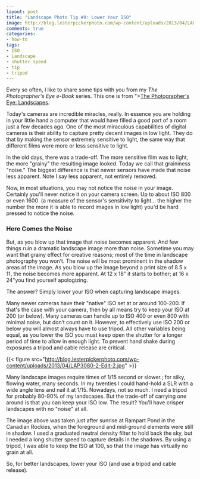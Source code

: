 ```yaml
---
layout: post
title: "Landscape Photo Tip #9: Lower Your ISO"
image: http://blog.lesterpickerphoto.com/wp-content/uploads/2013/04/LAP3080-2-Edit-2.jpg
comments: true
categories:
- how-to
tags:
- ISO
- Landscape
- shutter speed
- tip
- tripod
---
```

Every so often, I like to share some tips with you from my <em>The Photographer's Eye e-Book</em> series. This one is from ">[The Photographer's Eye: Landscapes](http://shop.lesterpickerphoto.com/).

Today's cameras are incredible miracles, really. In essence you are holding in your little hand a computer that would have filled a good part of a room just a few decades ago. One of the most miraculous capabilities of digital cameras is their ability to capture pretty decent images in low light. They do that by making the sensor extremely sensitive to light, the same way that different films were more or less sensitive to light.

In the old days, there was a trade-off. The more sensitive film was to light, the more "grainy" the resulting image looked. Today we call that graininess "noise." The biggest difference is that newer sensors have made that noise less apparent. Note I say less apparent, not entirely removed.

Now, in most situations, you may not notice the noise in your image. Certainly you'll never notice it on your camera screen. Up to about ISO 800 or even 1600  (a measure of the sensor's sensitivity to light... the higher the number the more it is able to record images in low light) you'd be hard pressed to notice the noise.

<h3>Here Comes the Noise</h3>
But, as you blow up that image that noise becomes apparent. And few things ruin a dramatic landscape image more than noise. Sometime you may want that grainy effect for creative reasons; most of the time in landscape photography you won’t. The noise will be most prominent in the shadow areas of the image. As you blow up the image beyond a print size of 8.5 x 11, the noise becomes more apparent. At 12 x 18" it starts to bother; at 16 x 24"you find yourself apologizing.

The answer? Simply lower your ISO when capturing landscape images.

Many newer cameras have their "native" ISO set at or around 100-200. If that's the case with your camera, then by all means try to keep your ISO at 200 (or below). Many cameras can handle up to ISO 400 or even 800 with minimal noise, but don’t count on it. However, to effectively use ISO 200 or below you will almost always have to use tripod. All other variables being equal, as you lower the ISO you must keep open the shutter for a longer period of time to allow in enough light. To prevent hand shake during exposures a tripod and cable release are critical.

{{< figure src="http://blog.lesterpickerphoto.com/wp-content/uploads/2013/04/LAP3080-2-Edit-2.jpg" >}}

Many landscape images require times of 1/15 second or slower.; for silky, flowing water, many seconds. In my twenties I could hand-hold a SLR with a wide angle lens and nail it at 1/15. Nowadays, not so much. I need a tripod for probably 80-90% of my landscapes. But the trade-off of carrying one around is that you can keep your ISO low. The result? You'll have crisper landscapes with no "noise" at all.

The image above was taken just after sunrise at Rampart Pond in the Canadian Rockies, when the foreground and mid-ground elements were still in shadow. I used a graduated neutral density filter to hold back the sky, but I needed a long shutter speed to capture details in the shadows. By using a tripod, I was able to keep the ISO at 100, so that the image has virtually no grain at all.

So, for better landscapes, lower your ISO (and use a tripod and cable release).
